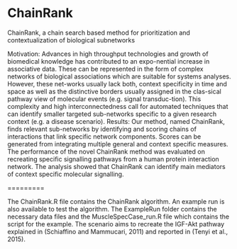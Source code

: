 ChainRank
=========

ChainRank, a chain search based method for prioritization and contextualization of biological subnetworks

Motivation: Advances in high throughput technologies and growth of biomedical knowledge has contributed to an expo-nential increase in associative data. These can be represented in the form of complex networks of biological associations which are suitable for systems analyses. However, these net-works usually lack both, context specificity in time and space as well as the distinctive borders usually assigned in the clas-sical pathway view of molecular events (e.g. signal transduc-tion). This complexity and high interconnectedness call for automated techniques that can identify smaller targeted sub-networks specific to a given research context (e.g. a disease scenario).
Results: Our method, named ChainRank, finds relevant sub-networks by identifying and scoring chains of interactions that link specific network components. Scores can be generated from integrating multiple general and context specific measures. The performance of the novel ChainRank method was evaluated on recreating specific signalling pathways from a human protein interaction network. The analysis showed that ChainRank can identify main mediators of context specific molecular signalling.

=========

The ChainRank.R file contains the ChainRank algorithm. An example run is also available to test the algorithm. The ExampleRun folder contains the necessary data files and the MuscleSpecCase_run.R file which contains the script for the example. The scenario aims to recreate the IGF-Akt pathway explained in (Schiaffino and Mammucari, 2011) and reported in (Tenyi et al., 2015).
